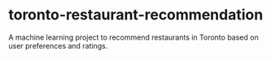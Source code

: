 # toronto-restaurant-recommendation
A machine learning project to recommend restaurants in Toronto based on user preferences and ratings.
